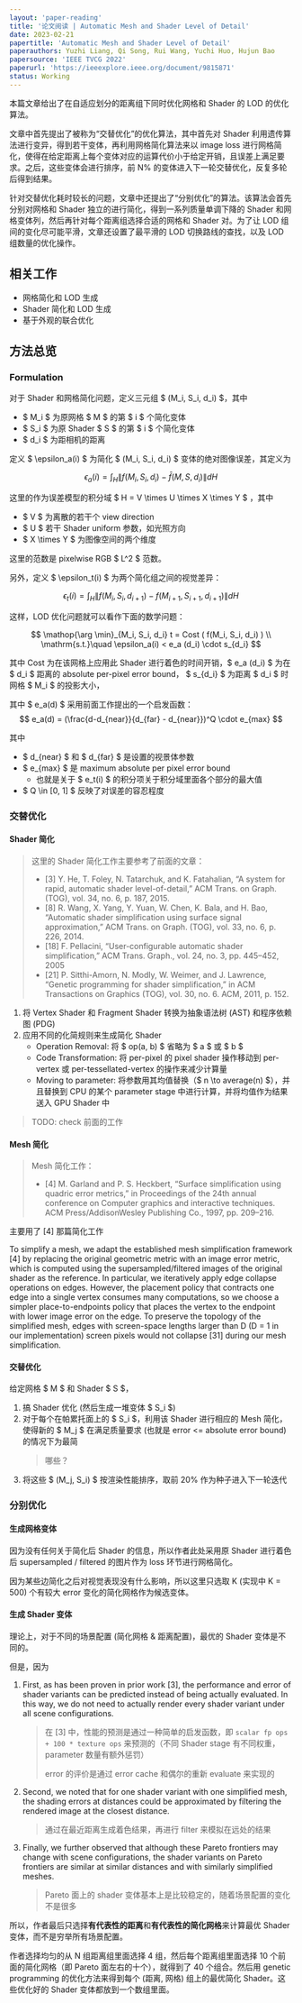```yaml
---
layout: 'paper-reading'
title: '论文阅读 | Automatic Mesh and Shader Level of Detail'
date: 2023-02-21
papertitle: 'Automatic Mesh and Shader Level of Detail'
paperauthors: Yuzhi Liang, Qi Song, Rui Wang, Yuchi Huo, Hujun Bao
papersource: 'IEEE TVCG 2022'
paperurl: 'https://ieeexplore.ieee.org/document/9815871'
status: Working
---
```


本篇文章给出了在自适应划分的距离组下同时优化网格和 Shader 的 LOD 的优化算法。

文章中首先提出了被称为“交替优化”的优化算法，其中首先对 Shader 利用遗传算法进行变异，得到若干变体，再利用网格简化算法来以 image loss 进行网格简化，使得在给定距离上每个变体对应的运算代价小于给定开销，且误差上满足要求。之后，这些变体会进行排序，前 N% 的变体进入下一轮交替优化，反复多轮后得到结果。

针对交替优化耗时较长的问题，文章中还提出了“分别优化”的算法。该算法会首先分别对网格和 Shader 独立的进行简化，得到一系列质量单调下降的 Shader 和网格变体列，然后再针对每个距离组选择合适的网格和 Shader 对。为了让 LOD 组间的变化尽可能平滑，文章还设置了最平滑的 LOD 切换路线的查找，以及 LOD 组数量的优化操作。

## 相关工作

- 网格简化和 LOD 生成
- Shader 简化和 LOD 生成
- 基于外观的联合优化

## 方法总览

### Formulation

对于 Shader 和网格简化问题，定义三元组 $ (M_i, S_i, d_i) $，其中
- $ M_i $ 为原网格 $ M $ 的第 $ i $ 个简化变体
- $ S_i $ 为原 Shader $ S $ 的第 $ i $ 个简化变体 
- $ d_i $ 为距相机的距离

定义 $ \epsilon_a(i) $ 为简化 $ (M_i, S_i, d_i) $ 变体的绝对图像误差，其定义为

$$
\epsilon_a (i) = \int_H \| f(M_i, S_i, d_i) - \bar{f}(M, S, d_i) \| dH
$$

这里的作为误差模型的积分域 $ H = V \times U \times X \times Y $ ，其中
- $ V $ 为离散的若干个 view direction
- $ U $ 若干 Shader uniform 参数，如光照方向
- $ X \times Y $ 为图像空间的两个维度

这里的范数是 pixelwise RGB $ L^2 $ 范数。

另外，定义 $ \epsilon_t(i) $ 为两个简化组之间的视觉差异：

$$
\epsilon_t (i) = \int_H \| f(M_i, S_i, d_{i+1}) - f(M_{i+1}, S_{i+1}, d_{i+1}) \| dH
$$

这样，LOD 优化问题就可以看作下面的数学问题：

$$
\mathop{\arg \min}_{M_i, S_i, d_i} t = Cost ( f(M_i, S_i, d_i) ) \\
\mathrm{s.t.}\quad \epsilon_a(i) < e_a (d_i) \cdot s_{d_i}
$$

其中 Cost 为在该网格上应用此 Shader 进行着色的时间开销，$ e_a (d_i) $ 为在 $ d_i $ 距离的 absolute per-pixel error bound， $ s_{d_i} $ 为距离 $ d_i $ 时网格 $ M_i $ 的投影大小，

其中 $ e_a(d) $ 采用前面工作提出的一个启发函数：
$$
e_a(d) = (\frac{d-d_{near}}{d_{far} - d_{near}})^Q \cdot e_{max}
$$

其中
- $ d_{near} $ 和 $ d_{far} $ 是设置的视景体参数
- $ e_{max} $ 是 maximum absolute per pixel error bound
  - 也就是关于 $ e_t(i) $ 的积分项关于积分域里面各个部分的最大值
- $ Q \in [0, 1] $ 反映了对误差的容忍程度

### 交替优化

#### Shader 简化

> 这里的 Shader 简化工作主要参考了前面的文章：
> - [3] Y. He, T. Foley, N. Tatarchuk, and K. Fatahalian, “A system for rapid, automatic shader level-of-detail,” ACM Trans. on Graph. (TOG), vol. 34, no. 6, p. 187, 2015.
> - [8] R. Wang, X. Yang, Y. Yuan, W. Chen, K. Bala, and H. Bao, “Automatic shader simplification using surface signal approximation,” ACM Trans. on Graph. (TOG), vol. 33, no. 6, p. 226, 2014.
> - [18] F. Pellacini, “User-configurable automatic shader simplification,”
ACM Trans. Graph., vol. 24, no. 3, pp. 445–452, 2005
> - [21] P. Sitthi-Amorn, N. Modly, W. Weimer, and J. Lawrence, “Genetic programming for shader simplification,” in ACM Transactions on Graphics (TOG), vol. 30, no. 6. ACM, 2011, p. 152.

1. 将 Vertex Shader 和 Fragment Shader 转换为抽象语法树 (AST) 和程序依赖图 (PDG)
2. 应用不同的化简规则来生成简化 Shader
   - Operation Removal: 将 $ op(a, b) $ 省略为 $ a $ 或 $ b $
   - Code Transformation: 将 per-pixel 的 pixel shader 操作移动到 per-vertex 或 per-tessellated-vertex 的操作来减少计算量
   - Moving to parameter: 将参数用其均值替换（$ n \to average(n) $），并且替换到 CPU 的某个 parameter stage 中进行计算，并将均值作为结果送入 GPU Shader 中

> TODO: check 前面的工作

#### Mesh 简化

> Mesh 简化工作：
> - [4] M. Garland and P. S. Heckbert, “Surface simplification using
quadric error metrics,” in Proceedings of the 24th annual conference on
Computer graphics and interactive techniques. ACM Press/AddisonWesley Publishing Co., 1997, pp. 209–216.

主要用了 [4] 那篇简化工作

To simplify a mesh, we adapt the established mesh simplification framework [4] by replacing the original geometric metric with an image error metric, which is computed using the supersampled/filtered images of the original shader as the reference. In particular, we iteratively apply edge collapse operations on edges. However, the placement policy that contracts one edge into a single vertex consumes many computations, so we choose a simpler place-to-endpoints policy that places the vertex to the endpoint with lower image error on the edge. To preserve the topology of the simplified mesh, edges with screen-space lengths larger than D (D = 1 in our implementation) screen pixels would not collapse [31] during our mesh simplification.

#### 交替优化

给定网格 $ M $ 和 Shader $ S $，
1. 搞 Shader 优化 (然后生成一堆变体 $ S_i $)
2. 对于每个在帕累托面上的 $ S_i $，利用该 Shader 进行相应的 Mesh 简化，使得新的 $ M_j $ 在满足质量要求 (也就是 error <= absolute error bound) 的情况下为最简
   > 哪些？
3. 将这些 $ (M_j, S_i) $ 按渲染性能排序，取前 20% 作为种子进入下一轮迭代


### 分别优化

#### 生成网格变体

因为没有任何关于简化后 Shader 的信息，所以作者此处采用原 Shader 进行着色后 supersampled / filtered 的图片作为 loss 环节进行网格简化。

因为某些边简化之后对视觉表现没有什么影响，所以这里只选取 K (实现中 K = 500) 个有较大 error 变化的简化网格作为候选变体。

#### 生成 Shader 变体

理论上，对于不同的场景配置 (简化网格 & 距离配置)，最优的 Shader 变体是不同的。

但是，因为
1. First, as has been proven in prior work [3], the performance and error of shader variants can be predicted instead of being actually evaluated. In this way, we do not need to actually render every shader variant under all scene configurations.
   > 在 [3] 中，性能的预测是通过一种简单的启发函数，即 `scalar fp ops + 100 * texture ops` 来预测的（不同 Shader stage 有不同权重，parameter 数量有额外惩罚）
   >
   > error 的评价是通过 error cache 和偶尔的重新 evaluate 来实现的
2. Second, we noted that for one shader variant with one simplified mesh, the shading errors at distances could be approximated by filtering the rendered image at the closest distance.
   > 通过在最近距离生成着色结果，再进行 filter 来模拟在远处的结果
4. Finally, we further observed that although these Pareto frontiers may change with scene configurations, the shader variants on Pareto frontiers are similar at similar distances and with similarly simplified meshes. 
   > Pareto 面上的 shader 变体基本上是比较稳定的，随着场景配置的变化不是很多

所以，作者最后只选择**有代表性的距离**和**有代表性的简化网格**来计算最优 Shader 变体，而不是穷举所有场景配置。

作者选择均匀的从 N 组距离组里面选择 4 组，然后每个距离组里面选择 10 个前面的简化网格（即 Pareto 面左右的十个），就得到了 40 个组合。然后用 genetic programming 的优化方法来得到每个 (距离, 网格) 组上的最优简化 Shader。这些优化好的 Shader 变体都放到一个数组里面。

